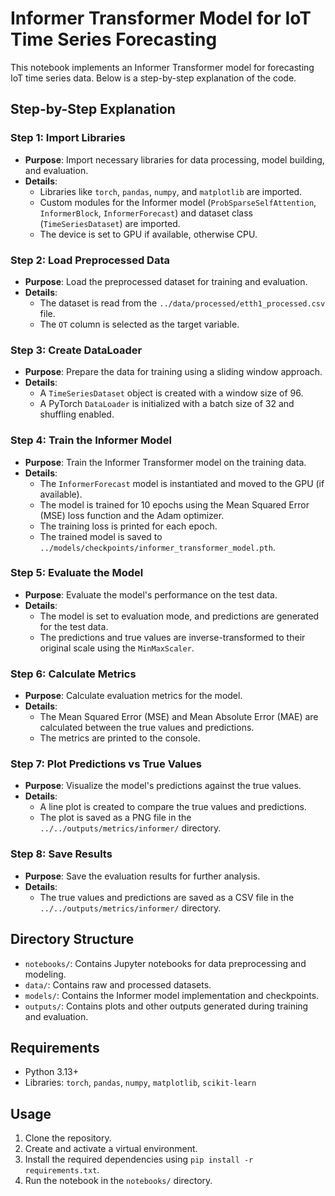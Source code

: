 # Informer Transformer Model for IoT Time Series Forecasting

This notebook implements an Informer Transformer model for forecasting IoT time series data. Below is a step-by-step explanation of the code.

## Step-by-Step Explanation

### Step 1: Import Libraries
- **Purpose**: Import necessary libraries for data processing, model building, and evaluation.
- **Details**:
  - Libraries like `torch`, `pandas`, `numpy`, and `matplotlib` are imported.
  - Custom modules for the Informer model (`ProbSparseSelfAttention`, `InformerBlock`, `InformerForecast`) and dataset class (`TimeSeriesDataset`) are imported.
  - The device is set to GPU if available, otherwise CPU.

### Step 2: Load Preprocessed Data
- **Purpose**: Load the preprocessed dataset for training and evaluation.
- **Details**:
  - The dataset is read from the `../data/processed/etth1_processed.csv` file.
  - The `OT` column is selected as the target variable.

### Step 3: Create DataLoader
- **Purpose**: Prepare the data for training using a sliding window approach.
- **Details**:
  - A `TimeSeriesDataset` object is created with a window size of 96.
  - A PyTorch `DataLoader` is initialized with a batch size of 32 and shuffling enabled.

### Step 4: Train the Informer Model
- **Purpose**: Train the Informer Transformer model on the training data.
- **Details**:
  - The `InformerForecast` model is instantiated and moved to the GPU (if available).
  - The model is trained for 10 epochs using the Mean Squared Error (MSE) loss function and the Adam optimizer.
  - The training loss is printed for each epoch.
  - The trained model is saved to `../models/checkpoints/informer_transformer_model.pth`.

### Step 5: Evaluate the Model
- **Purpose**: Evaluate the model's performance on the test data.
- **Details**:
  - The model is set to evaluation mode, and predictions are generated for the test data.
  - The predictions and true values are inverse-transformed to their original scale using the `MinMaxScaler`.

### Step 6: Calculate Metrics
- **Purpose**: Calculate evaluation metrics for the model.
- **Details**:
  - The Mean Squared Error (MSE) and Mean Absolute Error (MAE) are calculated between the true values and predictions.
  - The metrics are printed to the console.

### Step 7: Plot Predictions vs True Values
- **Purpose**: Visualize the model's predictions against the true values.
- **Details**:
  - A line plot is created to compare the true values and predictions.
  - The plot is saved as a PNG file in the `../../outputs/metrics/informer/` directory.

### Step 8: Save Results
- **Purpose**: Save the evaluation results for further analysis.
- **Details**:
  - The true values and predictions are saved as a CSV file in the `../../outputs/metrics/informer/` directory.

## Directory Structure
- `notebooks/`: Contains Jupyter notebooks for data preprocessing and modeling.
- `data/`: Contains raw and processed datasets.
- `models/`: Contains the Informer model implementation and checkpoints.
- `outputs/`: Contains plots and other outputs generated during training and evaluation.

## Requirements
- Python 3.13+
- Libraries: `torch`, `pandas`, `numpy`, `matplotlib`, `scikit-learn`

## Usage
1. Clone the repository.
2. Create and activate a virtual environment.
3. Install the required dependencies using `pip install -r requirements.txt`.
4. Run the notebook in the `notebooks/` directory.
